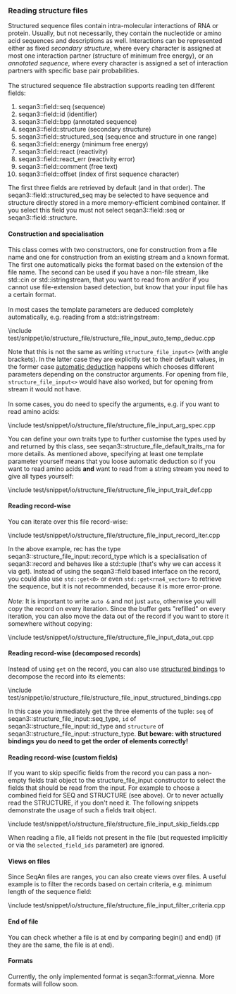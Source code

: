 <!-- SPDX-FileCopyrightText: 2006-2024 Knut Reinert & Freie Universität Berlin
     SPDX-FileCopyrightText: 2016-2024 Knut Reinert & MPI für molekulare Genetik
     SPDX-License-Identifier: CC-BY-4.0
-->

### Reading structure files

Structured sequence files contain intra-molecular interactions of RNA or protein. Usually, but not necessarily, they
contain the nucleotide or amino acid sequences and descriptions as well. Interactions can be represented
either as fixed _secondary structure_, where every character is assigned at most one interaction partner
(structure of minimum free energy), or an _annotated sequence_, where every character is assigned a set
of interaction partners with specific base pair probabilities.
<br><br>
The structured sequence file abstraction supports reading ten different fields:

1. seqan3::field::seq (sequence)
2. seqan3::field::id (identifier)
3. seqan3::field::bpp (annotated sequence)
4. seqan3::field::structure (secondary structure)
5. seqan3::field::structured_seq (sequence and structure in one range)
6. seqan3::field::energy (minimum free energy)
7. seqan3::field::react (reactivity)
8. seqan3::field::react_err (reactivity error)
9. seqan3::field::comment (free text)
10. seqan3::field::offset (index of first sequence character)

The first three fields are retrieved by default (and in that order). The seqan3::field::structured_seq may be
selected to have sequence and structure directly stored in a more memory-efficient combined container.
If you select this field you must not select seqan3::field::seq or seqan3::field::structure.

#### Construction and specialisation

This class comes with two constructors, one for construction from a file name and one for construction from
an existing stream and a known format. The first one automatically picks the format based on the extension
of the file name. The second can be used if you have a non-file stream, like std::cin or std::istringstream,
that you want to read from and/or if you cannot use file-extension based detection, but know that your input
file has a certain format.
<br><br>
In most cases the template parameters are deduced completely automatically, e.g. reading from a std::istringstream:

\include test/snippet/io/structure_file/structure_file_input_auto_temp_deduc.cpp

Note that this is not the same as writing `structure_file_input<>` (with angle brackets). In the latter case they are
explicitly set to their default values, in the former case
[automatic deduction](https://en.cppreference.com/w/cpp/language/class_template_argument_deduction) happens which
chooses different parameters depending on the constructor arguments. For opening from file, `structure_file_input<>`
would have also worked, but for opening from stream it would not have.
<br><br>
In some cases, you do need to specify the arguments, e.g. if you want to read amino acids:

\include test/snippet/io/structure_file/structure_file_input_arg_spec.cpp

You can define your own traits type to further customise the types used by and returned by this class, see
seqan3::structure_file_default_traits_rna for more details. As mentioned above, specifying at least one
template parameter yourself means that you loose automatic deduction so if you want to read amino acids **and**
want to read from a string stream you need to give all types yourself:

\include test/snippet/io/structure_file/structure_file_input_trait_def.cpp

#### Reading record-wise

You can iterate over this file record-wise:

\include test/snippet/io/structure_file/structure_file_input_record_iter.cpp

In the above example, rec has the type seqan3::structure_file_input::record_type which is a specialisation of
seqan3::record and behaves like a std::tuple (that's why we can access it via get). Instead of using the seqan3::field
based interface on the record, you could also use `std::get<0>` or even `std::get<rna4_vector>` to retrieve the
sequence, but it is not recommended, because it is more error-prone.
<br><br>
*Note:* It is important to write `auto &` and not just `auto`, otherwise you will copy the record on every iteration.
Since the buffer gets "refilled" on every iteration, you can also move the data out of the record if you want
to store it somewhere without copying:

\include test/snippet/io/structure_file/structure_file_input_data_out.cpp

#### Reading record-wise (decomposed records)

Instead of using `get` on the record, you can also use
[structured bindings](https://en.cppreference.com/w/cpp/language/structured_binding)
to decompose the record into its elements:

\include test/snippet/io/structure_file/structure_file_input_structured_bindings.cpp

In this case you immediately get the three elements of the tuple: `seq` of seqan3::structure_file_input::seq_type,
`id` of seqan3::structure_file_input::id_type and `structure` of seqan3::structure_file_input::structure_type.
**But beware: with structured bindings you do need to get the order of elements correctly!**

#### Reading record-wise (custom fields)

If you want to skip specific fields from the record you can pass a non-empty fields trait object to the
structure_file_input constructor to select the fields that should be read from the input. For example to choose a
combined field for SEQ and STRUCTURE (see above). Or to never actually read the STRUCTURE, if you don't need it.
The following snippets demonstrate the usage of such a fields trait object.

\include test/snippet/io/structure_file/structure_file_input_skip_fields.cpp

When reading a file, all fields not present in the file (but requested implicitly or via the `selected_field_ids`
parameter) are ignored.

#### Views on files

Since SeqAn files are ranges, you can also create views over files. A useful example is to filter the records
based on certain criteria, e.g. minimum length of the sequence field:

\include test/snippet/io/structure_file/structure_file_input_filter_criteria.cpp

#### End of file

You can check whether a file is at end by comparing begin() and end() (if they are the same, the file is at end).

#### Formats

Currently, the only implemented format is seqan3::format_vienna. More formats will follow soon.
